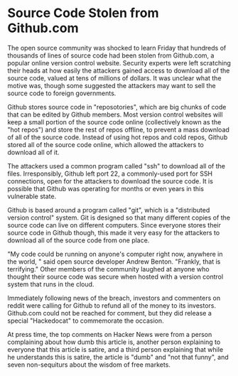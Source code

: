 # Source Code Stolen from Github.com

The open source community was shocked to learn Friday that hundreds of
thousands of lines of source code had been stolen from Github.com, a popular
online version control website. Security experts were left scratching their
heads at how easily the attackers gained access to download all of the source
code, valued at tens of millions of dollars. It was unclear what the motive
was, though some suggested the attackers may want to sell the source code to
foreign governments.

Github stores source code in "reposotories", which are big chunks of code that
can be edited by Github members. Most version control websites will keep a
small portion of the source code online (collectively known as the "hot repos")
and store the rest of repos offline, to prevent a mass download of all of the
source code. Instead of using hot repos and cold repos, Github stored all of the source code online, which allowed the attackers to download all of it.

The attackers used a common program called "ssh" to download all of the files.
Irresponsibly, Github left port 22, a commonly-used port for SSH connections,
open for the attackers to download the source code. It is possible that Github
was operating for months or even years in this vulnerable state.

Github is based around a program called "git", which is a "distributed version
control" system. Git is designed so that many different copies of the source
code can live on different computers. Since everyone stores their source code
in Github though, this made it very easy for the attackers to download all of
the source code from one place.

"My code could be running on anyone's computer right now, anywhere in
the world, " said open source developer Andrew Benton. "Frankly, that is
terrifying." Other members of the community laughed at anyone who thought their
source code was secure when hosted with a version control system that runs in
the cloud.

Immediately following news of the breach, investors and commenters on reddit
were calling for Github to refund all of the money to its investors. Github.com
could not be reached for comment, but they did release a special "Hackedocat"
to commemorate the occasion.

At press time, the top comments on Hacker News were from a person complaining
about how dumb this article is, another person explaining to everyone that this
article is satire, and a third person explaining that while he understands this
is satire, the article is "dumb" and "not that funny", and seven non-sequiturs
about the wisdom of free markets.
